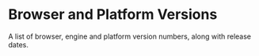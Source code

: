 # Browser and Platform Versions
A list of browser, engine and platform version numbers, along with release dates.

